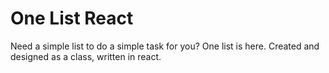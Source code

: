 # One List React
Need a simple list to do a simple task for you? One list is here. Created and designed as a class, written in react.
